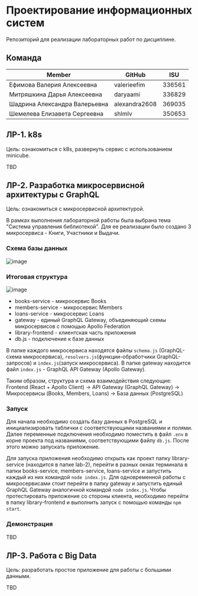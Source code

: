 # Проектирование информационных систем
Репозиторий для реализации лабораторных работ по дисциплине.

## Команда
| Member | GitHub | ISU |
| --- | --- | --- |
| Ефимова Валерия Алексеевна | valerieefim | 336561 |
| Митряшкина Дарья Алексеевна | daryaami | 336829 |
| Шадрина Александра Валерьевна | alexandra2608 | 369035 |
| Шемелева Елизавета Сергеевна | shlmlv | 350653 |

## ЛР-1. k8s

Цель: ознакомиться с k8s, развернуть сервис с использованием minicube.

TBD


## ЛР-2. Разработка микросервисной архитектуры с GraphQL

Цель: ознакомиться с микросервисной архитектурой.

В рамках выполнения лабораторной работы была выбрана тема "Система управления библиотекой". Для ее реализации было создано 3 микросервиса - Книги, Участники и Выдачи.

### Схема базы данных

![image](https://github.com/user-attachments/assets/b962b70f-4083-47b7-9002-27c8d7b80fad)

### Итоговая структура

![image](https://github.com/user-attachments/assets/634eb784-ed2e-481c-a79d-4f835a7c9b58)

- books-service - микросервис Books
- members-service - микросервис Members
- loans-service - микросервис Loans
- gateway - единый GraphQL Gateway, объединяющий схемы микросервисов с помощью Apollo Federation
- library-frontend - клиентская часть приложения
- db.js - подключение к базе данных

В папке каждого микросервиса находятся файлы `schema.js` (GraphQL-схема микросервиса), `resolvers.js`(функции-обработчики GraphQL-запросов) и `index.js`(запуск микросервиса). В папке gateway находится файл `index.js` - GraphQL API Gateway (Apollo Gateway).

Таким образом, структура и схема взаимодействия следующие:
Frontend (React + Apollo Client) → API Gateway (GraphQL Gateway) → Микросервисы (Books, Members, Loans) → База данных (PostgreSQL)

### Запуск
Для начала необходимо создать базу данных в PostgreSQL и инициализировать таблички с соответствующими названиями и полями. Далее переменные подключения необходимо поместить в файл `.env` в корне проекта под названиями, соответствующими файлу `db.js`. После этого можно запускать приложение.

Для запуска приложения необходимо открыть как проект папку library-service (находится в папке lab-2), перейти в разных окнах терминала в папки books-service, members-service, loans-service и запустить каждый из них командой `node index.js`. Для одновременной работы с микросервисами стоит перейти в папку gateway и запустить единый GraphQL Gateway аналогичной командой `node index.js`. Чтобы протестировать приложение со стороны клиента, необходимо перейти в папку library-frontend и выполнить запуск с помощью команды `npm start`.

### Демонстрация 
TBD

## ЛР-3. Работа с Big Data

Цель: разработать простое приложение для работы с большими данными.

TBD
